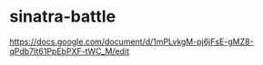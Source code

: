 # sinatra-battle

https://docs.google.com/document/d/1mPLvkgM-pj6jFsE-gMZ8-qPdb7It61PpEbPXF-tWC_M/edit
